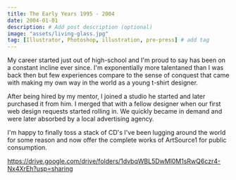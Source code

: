 ```yaml
---
title: The Early Years 1995 - 2004
date: 2004-01-01
description: # Add post description (optional)
image: "assets/living-glass.jpg"
tag: [Illustrator, Photoshop, illustration, pre-press] # add tag
---
```


My career started just out of high-school and I'm proud to say has been on a constant incline ever since. I'm exponentially more talentaned than I was back then but few experiences compare to the sense of conquest that came with making my own way in the world as a young t-shirt designer.

After being hired by my mentor, I joined a studio he started and later purchased it from him. I merged that with a fellow designer when our first web design requests started rolling in. We quickly became in demand and were later absorbed by a local advertising agency.

I'm happy to finally toss a stack of CD's I've been lugging around the world for some reason and now offer the complete works of ArtSource1 for public consumption.

https://drive.google.com/drive/folders/1dvbqWBL5DwMl0M1sRwQ6czr4-Nx4XrEh?usp=sharing
